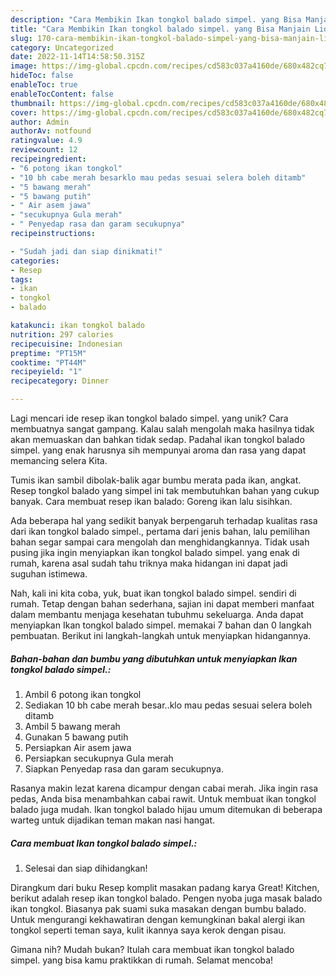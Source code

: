 ```yaml
---
description: "Cara Membikin Ikan tongkol balado simpel. yang Bisa Manjain Lidah"
title: "Cara Membikin Ikan tongkol balado simpel. yang Bisa Manjain Lidah"
slug: 170-cara-membikin-ikan-tongkol-balado-simpel-yang-bisa-manjain-lidah
category: Uncategorized
date: 2022-11-14T14:58:50.315Z
image: https://img-global.cpcdn.com/recipes/cd583c037a4160de/680x482cq70/ikan-tongkol-balado-simpel-foto-resep-utama.jpg
hideToc: false
enableToc: true
enableTocContent: false
thumbnail: https://img-global.cpcdn.com/recipes/cd583c037a4160de/680x482cq70/ikan-tongkol-balado-simpel-foto-resep-utama.jpg
cover: https://img-global.cpcdn.com/recipes/cd583c037a4160de/680x482cq70/ikan-tongkol-balado-simpel-foto-resep-utama.jpg
author: Admin
authorAv: notfound
ratingvalue: 4.9
reviewcount: 12
recipeingredient:
- "6 potong ikan tongkol"
- "10 bh cabe merah besarklo mau pedas sesuai selera boleh ditamb"
- "5 bawang merah"
- "5 bawang putih"
- " Air asem jawa"
- "secukupnya Gula merah"
- " Penyedap rasa dan garam secukupnya"
recipeinstructions:

- "Sudah jadi dan siap dinikmati!"
categories:
- Resep
tags:
- ikan
- tongkol
- balado

katakunci: ikan tongkol balado 
nutrition: 297 calories
recipecuisine: Indonesian
preptime: "PT15M"
cooktime: "PT44M"
recipeyield: "1"
recipecategory: Dinner

---
```





Lagi mencari ide resep ikan tongkol balado simpel. yang unik? Cara membuatnya sangat gampang. Kalau salah mengolah maka hasilnya tidak akan memuaskan dan bahkan tidak sedap. Padahal ikan tongkol balado simpel. yang enak harusnya sih mempunyai aroma dan rasa yang dapat memancing selera Kita.





Tumis ikan sambil dibolak-balik agar bumbu merata pada ikan, angkat. Resep tongkol balado yang simpel ini tak membutuhkan bahan yang cukup banyak. Cara membuat resep ikan balado: Goreng ikan lalu sisihkan.

Ada beberapa hal yang sedikit banyak berpengaruh terhadap kualitas rasa dari ikan tongkol balado simpel., pertama dari jenis bahan, lalu pemilihan bahan segar sampai cara mengolah dan menghidangkannya. Tidak usah pusing jika ingin menyiapkan ikan tongkol balado simpel. yang enak di rumah, karena asal sudah tahu triknya maka hidangan ini dapat jadi suguhan istimewa.






Nah, kali ini kita coba, yuk, buat ikan tongkol balado simpel. sendiri di rumah. Tetap dengan bahan sederhana, sajian ini dapat memberi manfaat dalam membantu menjaga kesehatan tubuhmu sekeluarga. Anda dapat menyiapkan Ikan tongkol balado simpel. memakai 7 bahan dan 0 langkah pembuatan. Berikut ini langkah-langkah untuk menyiapkan hidangannya.

<!--inarticleads1-->

##### Bahan-bahan dan bumbu yang dibutuhkan untuk menyiapkan Ikan tongkol balado simpel.:

1. Ambil 6 potong ikan tongkol
1. Sediakan 10 bh cabe merah besar..klo mau pedas sesuai selera boleh ditamb
1. Ambil 5 bawang merah
1. Gunakan 5 bawang putih
1. Persiapkan  Air asem jawa
1. Persiapkan secukupnya Gula merah
1. Siapkan  Penyedap rasa dan garam secukupnya.


Rasanya makin lezat karena dicampur dengan cabai merah. Jika ingin rasa pedas, Anda bisa menambahkan cabai rawit. Untuk membuat ikan tongkol balado juga mudah. Ikan tongkol balado hijau umum ditemukan di beberapa warteg untuk dijadikan teman makan nasi hangat. 

<!--inarticleads2-->

##### Cara membuat Ikan tongkol balado simpel.:


1. Selesai dan siap dihidangkan!

Dirangkum dari buku Resep komplit masakan padang karya Great! Kitchen, berikut adalah resep ikan tongkol balado. Pengen nyoba juga masak balado ikan tongkol. Biasanya pak suami suka masakan dengan bumbu balado. Untuk mengurangi kekhawatiran dengan kemungkinan bakal alergi ikan tongkol seperti teman saya, kulit ikannya saya kerok dengan pisau. 

Gimana nih? Mudah bukan? Itulah cara membuat ikan tongkol balado simpel. yang bisa kamu praktikkan di rumah. Selamat mencoba!
